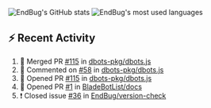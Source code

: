 ![EndBug's GitHub stats](https://github-readme-stats.vercel.app/api?username=endbug&show_icons=true)
![EndBug's most used languages](https://github-readme-stats.vercel.app/api/top-langs/?username=endbug&layout=compact)

## ⚡ Recent Activity

<!--START_SECTION:activity-->
1. 🎉 Merged PR [#115](https://github.com//dbots-pkg/dbots.js/pull/115) in [dbots-pkg/dbots.js](https://github.com//dbots-pkg/dbots.js)
2. 💬 Commented on [#58](https://github.com//dbots-pkg/dbots.js/issues/58) in [dbots-pkg/dbots.js](https://github.com//dbots-pkg/dbots.js)
3. 💪 Opened PR [#115](https://github.com//dbots-pkg/dbots.js/pull/115) in [dbots-pkg/dbots.js](https://github.com//dbots-pkg/dbots.js)
4. 💪 Opened PR [#1](https://github.com//BladeBotList/docs/pull/1) in [BladeBotList/docs](https://github.com//BladeBotList/docs)
5. ❗️ Closed issue [#36](https://github.com//EndBug/version-check/issues/36) in [EndBug/version-check](https://github.com//EndBug/version-check)
<!--END_SECTION:activity-->
